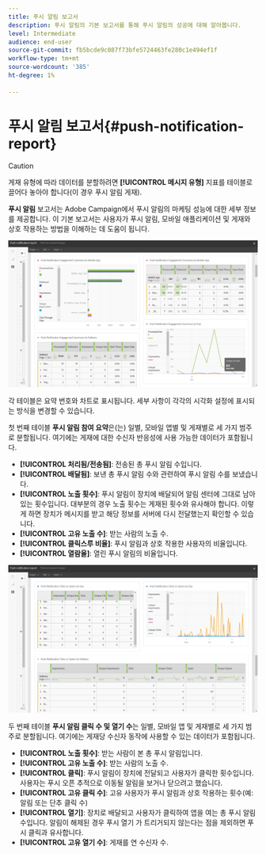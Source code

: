 ```yaml
---
title: 푸시 알림 보고서
description: 푸시 알림의 기본 보고서를 통해 푸시 알림의 성공에 대해 알아봅니다.
level: Intermediate
audience: end-user
source-git-commit: fb5bcde9c087f73bfe5724463fe280c1e494ef1f
workflow-type: tm+mt
source-wordcount: '385'
ht-degree: 1%

---
```


# 푸시 알림 보고서{#push-notification-report}

>[!CAUTION]
>
>게재 유형에 따라 데이터를 분할하려면 **[!UICONTROL 메시지 유형]** 지표를 테이블로 끌어다 놓아야 합니다(이 경우 푸시 알림 게재).

**푸시 알림** 보고서는 Adobe Campaign에서 푸시 알림의 마케팅 성능에 대한 세부 정보를 제공합니다. 이 기본 보고서는 사용자가 푸시 알림, 모바일 애플리케이션 및 게재와 상호 작용하는 방법을 이해하는 데 도움이 됩니다.

![](assets/dynamic_report_push.png)

각 테이블은 요약 번호와 차트로 표시됩니다. 세부 사항이 각각의 시각화 설정에 표시되는 방식을 변경할 수 있습니다.

첫 번째 테이블 **푸시 알림 참여 요약**&#x200B;은(는) 일별, 모바일 앱별 및 게재별로 세 가지 범주로 분할됩니다. 여기에는 게재에 대한 수신자 반응성에 사용 가능한 데이터가 포함됩니다.

* **[!UICONTROL 처리됨/전송됨]**: 전송된 총 푸시 알림 수입니다.
* **[!UICONTROL 배달됨]**: 보낸 총 푸시 알림 수와 관련하여 푸시 알림 수를 보냈습니다.
* **[!UICONTROL 노출 횟수]**: 푸시 알림이 장치에 배달되어 알림 센터에 그대로 남아 있는 횟수입니다. 대부분의 경우 노출 횟수는 게재된 횟수와 유사해야 합니다. 이렇게 하면 장치가 메시지를 받고 해당 정보를 서버에 다시 전달했는지 확인할 수 있습니다.
* **[!UICONTROL 고유 노출 수]**: 받는 사람의 노출 수.
* **[!UICONTROL 클릭스루 비율]**: 푸시 알림과 상호 작용한 사용자의 비율입니다.
* **[!UICONTROL 열람율]**: 열린 푸시 알림의 비율입니다.

![](assets/dynamic_report_push_2.png)

두 번째 테이블 **푸시 알림 클릭 수 및 열기 수**&#x200B;는 일별, 모바일 앱 및 게재별로 세 가지 범주로 분할됩니다. 여기에는 게재당 수신자 동작에 사용할 수 있는 데이터가 포함됩니다.

* **[!UICONTROL 노출 횟수]**: 받는 사람이 본 총 푸시 알림입니다.
* **[!UICONTROL 고유 노출 수]**: 받는 사람의 노출 수.
* **[!UICONTROL 클릭]**: 푸시 알림이 장치에 전달되고 사용자가 클릭한 횟수입니다. 사용자는 푸시 오픈 추적으로 이동될 알림을 보거나 닫으려고 했습니다.
* **[!UICONTROL 고유 클릭 수]**: 고유 사용자가 푸시 알림과 상호 작용하는 횟수(예: 알림 또는 단추 클릭 수)
* **[!UICONTROL 열기]**: 장치로 배달되고 사용자가 클릭하여 앱을 여는 총 푸시 알림 수입니다. 알림이 해제된 경우 푸시 열기 가 트리거되지 않는다는 점을 제외하면 푸시 클릭과 유사합니다.
* **[!UICONTROL 고유 열기 수]**: 게재를 연 수신자 수.
